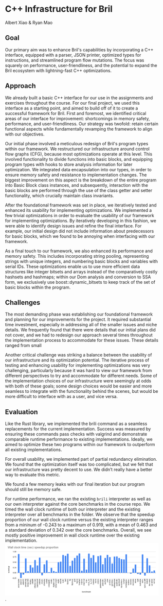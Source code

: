 # C++ Infrastructure for Bril
Albert Xiao & Ryan Mao

## Goal
Our primary aim was to enhance Bril's capabilities by incorporating a C++ interface, equipped with a parser, JSON printer, optimized types for instructions, and streamlined program flow mutations. The focus was squarely on performance, user-friendliness, and the potential to expand the Bril ecosystem with lightning-fast C++ optimizations.

## Approach
We already built a basic C++ interface for our use in the assignments and exercises throughout the course. For our final project, we used this interface as a starting point, and aimed to build off of it to create a successful framework for Bril. First and foremost, we identified critical areas of our interface for improvement: shortcomings in memory safety, performance, and user-friendliness. Our strategy was twofold: retain certain functional aspects while fundamentally revamping the framework to align with our objectives.

Our initial phase involved a meticulous redesign of Bril's program types within our framework. We restructured our infrastructure around control flow graphs (CFG), because most optimizations operate at this level. This involved functionality to divide functions into basic blocks, and equipping program types with hooks to store analysis information for later optimization. We integrated data encapsulation into our types, in order to ensure memory safety and resistance to implementation changes. The biggest improvement on this aspect is the breakdown of the entire program into Basic Block class instances, and subsequently, interaction with the basic blocks are performed through the use of the class getter and setter functionality, which crucially maintain class invariants.

After the foundational framework was set in place, we iteratively tested and enhanced its usability for implementing optimizations. We implemented a few trivial optimizations in order to evaluate the usability of our framework for implementing optimizations. By iteratively developing in this fashion, we were able to identify design issues and refine the final interface. For example, our initial design did not include information about predecessors for basic blocks, which we found to be annoying when interfacing with our framework. 

As a final touch to our framework, we also enhanced its performance and memory safety. This includes incorporating string pooling, representing strings with unique integers, and numbering basic blocks and variables with serial IDs. These optimizations enable us to use more efficient data structures like integer bitsets and arrays instead of the comparatively costly hashsets and hashmaps; within our Dom analysis and conversion to SSA form, we exclusively use boost::dynamic_bitsets to keep track of the set of basic blocks within the program. 

## Challenges
The most demanding phase was establishing our foundational framework and planning for our improvements for the project. It required substantial time investment, especially in addressing all of the smaller issues and niche details. We frequently found that there were details that our initial plans did not cover, and we had to redesign our approach several times throughout the implementation process to accommodate for these issues. These details ranged from small 

Another critical challenge was striking a balance between the usability of our infrastructure and its optimization potential. The iterative process of testing and enhancing usability for implementing optimizations was very challenging, particularly because it was hard to view our framework from different perspectives to try and accommodate for different needs. Some of the implementation choices of our infrastructure were seemingly at odds with both of these goals; some design choices would be easier and more seamless to integrate with the functionality behind the scenes, but would be more difficult to interface with as a user, and vice versa. 


## Evaluation

Like the Rust library, we implemented the brili command as a seamless replacements for the current implementation. Success was measured by ensuring these commands pass checks with valgrind and demonstrate comparable runtime performance to existing implementations. Ideally, we aimed to optimize these two programs within our framework to outperform all existing implementations.

For overall usability, we implemented part of partial redundancy elimination. We found that the optimization itself was too complicated, but we felt that our infrastructure was pretty decent to use. We didn’t really have a better way to evaluate this metric.

We found a few memory leaks with our final iteration but our program should still be memory safe.

For runtime performance, we ran the existing `brili` interpreter as well as our own interpreter against the core benchmarks in the course repo. We timed the wall clock runtime of both our interpreter and the existing interpreter over all benchmarks in the folder. We observe that the speedup proportion of our wall clock runtime versus the existing interpreter ranges from a mininum of -0.243 to a maximum of 0.919, with a mean of 0.463 and a standard deviation of 0.342 over the core benchmarks. Overall, we see mostly positive improvement in wall clock runtime over the existing implementation. ![data](./wallclockproportion.png).




